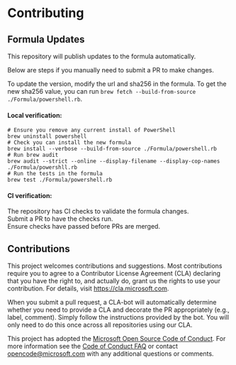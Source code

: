 # Contributing

## Formula Updates

This repository will publish updates to the formula automatically.

Below are steps if you manually need to submit a PR to make changes.

To update the version, modify the url and sha256 in the formula. To get the new sha256 value, you can run `brew fetch --build-from-source ./Formula/powershell.rb`.

#### Local verification:
```
# Ensure you remove any current install of PowerShell
brew uninstall powershell
# Check you can install the new formula
brew install --verbose --build-from-source ./Formula/powershell.rb
# Run brew audit
brew audit --strict --online --display-filename --display-cop-names ./Formula/powershll.rb
# Run the tests in the formula
brew test ./Formula/powershell.rb
```

#### CI verification:
The repository has CI checks to validate the formula changes.\
Submit a PR to have the checks run.\
Ensure checks have passed before PRs are merged.

## Contributions

This project welcomes contributions and suggestions. Most contributions require you to
agree to a Contributor License Agreement (CLA) declaring that you have the right to,
and actually do, grant us the rights to use your contribution. For details, visit
https://cla.microsoft.com.

When you submit a pull request, a CLA-bot will automatically determine whether you need
to provide a CLA and decorate the PR appropriately (e.g., label, comment). Simply follow the
instructions provided by the bot. You will only need to do this once across all repositories using our CLA.

This project has adopted the [Microsoft Open Source Code of Conduct](https://opensource.microsoft.com/codeofconduct/).
For more information see the [Code of Conduct FAQ](https://opensource.microsoft.com/codeofconduct/faq/)
or contact [opencode@microsoft.com](mailto:opencode@microsoft.com) with any additional questions or comments.